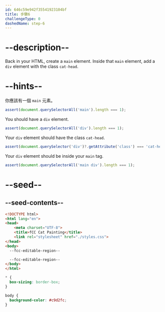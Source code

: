 ```yaml
---
id: 646c59e942f35541923104bf
title: 步驟6
challengeType: 0
dashedName: step-6
---
```


# --description--

Back in your HTML, create a `main` element. Inside that `main` element, add a `div` element with the class `cat-head`.

# --hints--

你應該有一個 `main` 元素。

```js
assert(document.querySelectorAll('main').length === 1);
```

You should have a `div` element.

```js
assert(document.querySelectorAll('div').length === 1);
```

Your `div` element should have the class `cat-head`.

```js
assert(document.querySelector('div')?.getAttribute('class') === 'cat-head');
```

Your `div` element should be inside your `main` tag.

```js
assert(document.querySelectorAll('main div').length === 1);
```

# --seed--

## --seed-contents--

```html
<!DOCTYPE html>
<html lang="en">
<head>
    <meta charset="UTF-8">
    <title>fCC Cat Painting</title>
    <link rel="stylesheet" href="./styles.css">
</head>
<body>
  --fcc-editable-region--

  --fcc-editable-region--
</body>
</html>
```

```css
* {
  box-sizing: border-box;
}

body {
  background-color: #c9d2fc;
}
```
